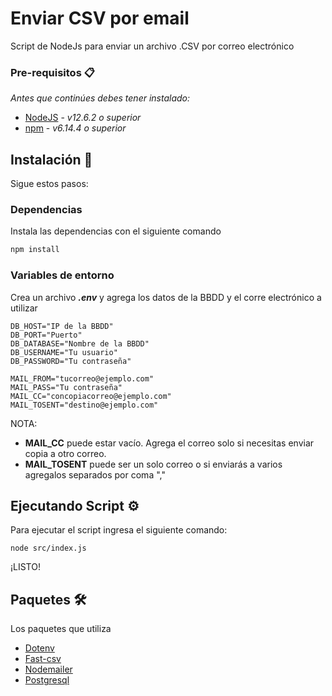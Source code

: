 # Enviar CSV por email
Script de NodeJs para enviar un archivo .CSV por correo electrónico

### Pre-requisitos 📋

_Antes que continúes debes tener instalado:_

* [NodeJS](https://nodejs.org) - _v12.6.2 o superior_
* [npm](https://www.npmjs.com/) - _v6.14.4 o superior_

## Instalación 🔧
Sigue estos pasos:

### Dependencias
Instala las dependencias con el siguiente comando
```sh
npm install
```

### Variables de entorno
Crea un archivo **_.env_** y agrega los datos de la BBDD y el corre electrónico a utilizar
```
DB_HOST="IP de la BBDD"
DB_PORT="Puerto"
DB_DATABASE="Nombre de la BBDD"
DB_USERNAME="Tu usuario"
DB_PASSWORD="Tu contraseña"

MAIL_FROM="tucorreo@ejemplo.com"
MAIL_PASS="Tu contraseña"
MAIL_CC="concopiacorreo@ejemplo.com"
MAIL_TOSENT="destino@ejemplo.com"
```

NOTA:
* **MAIL_CC** puede estar vacío. Agrega el correo solo si necesitas enviar copia a otro correo.
* **MAIL_TOSENT** puede ser un solo correo o si enviarás a varios agregalos separados por coma ","

## Ejecutando Script ⚙️
Para ejecutar el script ingresa el siguiente comando:
```
node src/index.js
```

¡LISTO!

## Paquetes 🛠️
Los paquetes que utiliza
* [Dotenv](https://www.npmjs.com/package/dotenv)
* [Fast-csv](https://c2fo.github.io/fast-csv/docs/introduction/getting-started)
* [Nodemailer](https://nodemailer.com/about/)
* [Postgresql](https://node-postgres.com/)